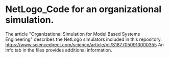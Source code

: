 # NetLogo_Code for an organizational simulation.
The article "Organizational Simulation for Model Based Systems Engineering" describes the NetLogo simulators included in this repository. 
https://www.sciencedirect.com/science/article/pii/S1877050913000355
An Info tab in the files provides additional information.
